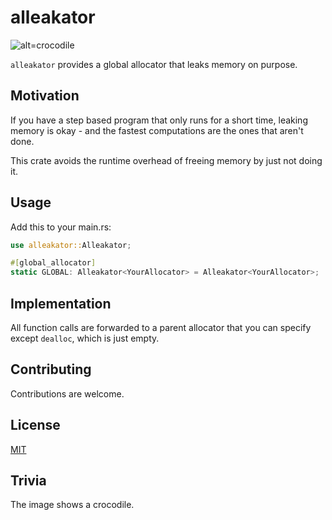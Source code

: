 # alleakator

![alt=crocodile](https://images.emojiterra.com/google/android-pie/128px/1f40a.png)

`alleakator` provides a global allocator that leaks memory on purpose.

## Motivation

If you have a step based program that only runs for a short time, leaking memory is okay - and the fastest computations are the ones that aren't done.

This crate avoids the runtime overhead of freeing memory by just not doing it.

## Usage

Add this to your main.rs:

```rust
use alleakator::Alleakator;

#[global_allocator]
static GLOBAL: Alleakator<YourAllocator> = Alleakator<YourAllocator>;
```

## Implementation

All function calls are forwarded to a parent allocator that you can specify except `dealloc`, which is just empty.

## Contributing

Contributions are welcome.

## License

[MIT](https://choosealicense.com/licenses/mit/)

## Trivia

The image shows a crocodile.

